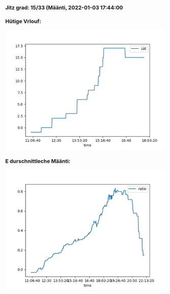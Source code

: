 ### Jitz grad: 15/33 (Määnti, 2022-01-03 17:44:00

### Hütige Vrlouf:
![Graph](Today.png)

### E durschnittleche Määnti:
![Graph](Määnti.png)